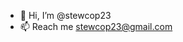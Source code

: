 - 👋 Hi, I’m @stewcop23
- 📫 Reach me stewcop23@gmail.com

<!---
stewcop23/stewcop23 is a ✨ special ✨ repository because its `README.md` (this file) appears on your GitHub profile.
You can click the Preview link to take a look at your changes.
--->
